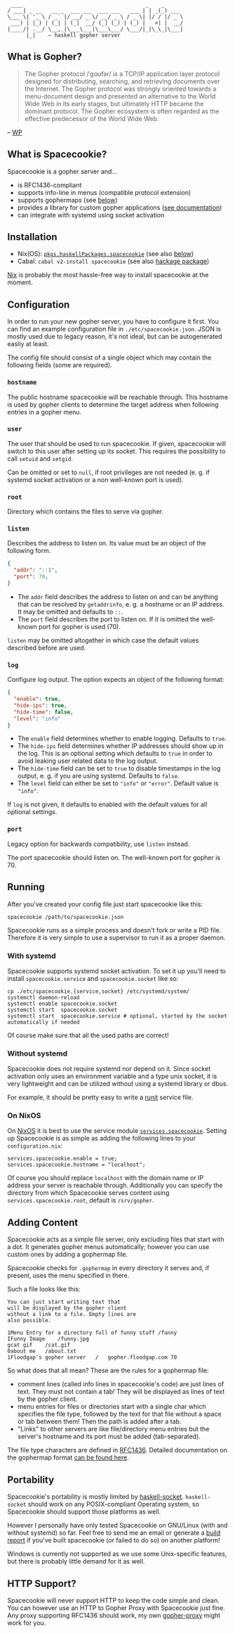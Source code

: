 	 ____                                       _    _
	/ ___| _ __   __ _  ___ ___  ___ ___   ___ | | _(_) ___
	\___ \| '_ \ / _` |/ __/ _ \/ __/ _ \ / _ \| |/ / |/ _ \
	 ___) | |_) | (_| | (_|  __/ (_| (_) | (_) |   <| |  __/
	|____/| .__/ \__,_|\___\___|\___\___/ \___/|_|\_\_|\___|
	      |_|    – haskell gopher server

## What is Gopher?

> The Gopher protocol /ˈɡoʊfər/ is a TCP/IP application layer protocol designed for distributing, searching, and retrieving documents over the Internet. The Gopher protocol was strongly oriented towards a menu-document design and presented an alternative to the World Wide Web in its early stages, but ultimately HTTP became the dominant protocol. The Gopher ecosystem is often regarded as the effective predecessor of the World Wide Web.

– [WP](https://en.wikipedia.org/wiki/Gopher_(protocol))

## What is Spacecookie?

Spacecookie is a gopher server and…

* is RFC1436-compliant
* supports info-line in menus (compatible protocol extension)
* supports gophermaps (see [below](#adding-content))
* provides a library for custom gopher applications ([see documentation](http://hackage.haskell.org/package/spacecookie/docs/Network-Gopher.html))
* can integrate with systemd using socket activation

## Installation

* Nix(OS): [`pkgs.haskellPackages.spacecookie`](https://nixos.org/nixos/packages.html?channel=nixos-unstable&query=spacecookie) (see also [below](#on-nixos))
* Cabal: `cabal v2-install spacecookie` (see also [hackage package](http://hackage.haskell.org/package/spacecookie))

[Nix](https://nixos.org/nix/) is probably the most hassle-free way to install spacecookie at the moment.

## Configuration

In order to run your new gopher server, you have to configure it first. You can find an example configuration
file in `./etc/spacecookie.json`. JSON is mostly used due to legacy reason, it's not ideal, but can be
autogenerated easily at least.

The config file should consist of a single object which may contain the following fields (some are required).

### `hostname`

The public hostname spacecookie will be reachable through. This hostname is used by gopher clients to
determine the target address when following entries in a gopher menu.

### `user`

The user that should be used to run spacecookie. If given, spacecookie will switch
to this user after setting up its socket. This requires the possibility to call
`setuid` and `setgid`.

Can be omitted or set to `null`, if root privileges are not needed (e. g. if systemd
socket activation or a non well-known port is used).

### `root`

Directory which contains the files to serve via gopher.

### `listen`

Describes the address to listen on. Its value must be
an object of the following form.

```json
{
  "addr": "::1",
  "port": 70,
}
```

* The `addr` field describes the address to listen on and can be
  anything that can be resolved by `getaddrinfo`, e. g. a hostname
  or an IP address. It may be omitted and defaults to `::`.
* The `port` field describes the port to listen on. If it is omitted
  the well-known port for gopher is used (70).

`listen` may be omitted altogether in which case the default values
described before are used.

### `log`

Configure log output. The option expects an object of the following
format:

```json
{
  "enable": true,
  "hide-ips": true,
  "hide-time": false,
  "level": "info"
}
```

* The `enable` field determines whether to enable logging. Defaults to
  `true`.
* The `hide-ips` field determines whether IP addresses should show up in
  the log. This is an optional setting which defaults to `true` in order
  to avoid leaking user related data to the log output.
* The `hide-time` field can be set to `true` to disable timestamps in the
  log output, e. g. if you are using systemd. Defaults to `false`.
* The `level` field can either be set to `"info"` or `"error"`. Default
  value is `"info"`.

If `log` is not given, it defaults to enabled with the default values for
all optional settings.

### `port`

Legacy option for backwards compatibility, use `listen` instead.

The port spacecookie should listen on. The well-known port for gopher is 70.

## Running

After you've created your config file just start spacecookie like this:

	spacecookie /path/to/spacecookie.json

Spacecookie runs as a simple process and doesn't fork or write a PID file. Therefore it is very simple to use a supervisor to run it as a proper daemon. 

### With systemd

Spacecookie supports systemd socket activation. To set it up you'll need
to install `spacecookie.service` and `spacecookie.socket` like so:

	cp ./etc/spacecookie.{service,socket} /etc/systemd/system/
	systemctl daemon-reload
	systemctl enable spacecookie.socket
	systemctl start  spacecookie.socket
	systemctl start  spacecookie.service # optional, started by the socket automatically if needed

Of course make sure that all the used paths are correct!

### Without systemd

Spacecookie does not require systemd nor depend on it. Since socket activation only uses an environment variable and a type unix socket, it is very lightweight and can be utilized without using a systemd library or dbus.

For example, it should be pretty easy to write a [runit](http://smarden.org/runit/) service file.

### On NixOS

On [NixOS](https://nixos.org/nixos/) it is best to use the service module [`services.spacecookie`](https://github.com/NixOS/nixpkgs/blob/master/nixos/modules/services/networking/spacecookie.nix). Setting up Spacecookie is as simple as adding the following lines to your `configuration.nix`:

	services.spacecookie.enable = true;
	services.spacecookie.hostname = "localhost";

Of course you should replace `localhost` with the domain name or IP address your server is reachable through. Additionally you can specify the directory from which Spacecookie serves content using `services.spacecookie.root`, default is `/srv/gopher`.

## Adding Content

Spacecookie acts as a simple file server, only excluding files that start with a dot.
It generates gopher menus automatically; however you can use custom ones by adding a gophermap file.

Spacecookie checks for `.gophermap` in every directory it serves and, if present, uses the menu specified in there.

Such a file looks like this:

	You can just start writing text that
	will be displayed by the gopher client
	without a link to a file. Empty lines are
	also possible.

	1Menu Entry for a directory full of funny stuff	/funny
	IFunny Image	/funny.jpg
	gcat gif	/cat.gif
	0about me	/about.txt
	1Floodgap's gopher server	/	gopher.floodgap.com	70

So what does that all mean? These are the rules for a gophermap file:

* comment lines (called info lines in spacecookie's code) are just lines of text. They must not contain a tab! They will be displayed as lines of text by the gopher client.
* menu entries for files or directories start with a single char which specifies the file type, followed by the text for that file without a space or tab between them! Then the path is added after a tab.
* "Links" to other servers are like file/directory menu entries but the server's hostname and its port must be added (tab-separated).

The file type characters are defined in [RFC1436](https://tools.ietf.org/html/rfc1436#page-10). Detailed documentation on the gophermap format [can be found here](./docs/gophermap-pygopherd.txt).

## Portability

Spacecookie's portability is mostly limited by [haskell-socket](https://github.com/lpeterse/haskell-socket).
`haskell-socket` should work on any POSIX-compliant Operating system,  so Spacecookie should support those
platforms as well.

However I personally have only tested Spacecookie on GNU/Linux (with and without systemd) so far. Feel free to send me an email or generate a [build report](http://hackage.haskell.org/package/spacecookie/reports/)
if you've built spacecookie (or failed to do so) on another platform!

Windows is currently not supported as we use some Unix-specific features, but there is probably
little demand for it as well.

## HTTP Support?

Spacecookie will never support HTTP to keep the code simple and clean. You can
however use an HTTP to Gopher Proxy with Spacecookie just fine. Any proxy
supporting RFC1436 should work, my own [gopher-proxy](https://github.com/sternenseemann/gopher-proxy)
might work for you.
